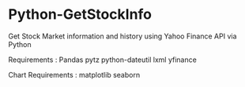 # Python-GetStockInfo
Get Stock Market information and history using Yahoo Finance API via Python

Requirements :
Pandas
pytz
python-dateutil
lxml
yfinance

Chart Requirements :
matplotlib
seaborn
